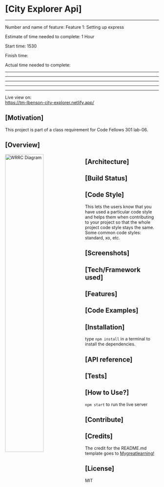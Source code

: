# [City Explorer Api]

---------------------------------------
Number and name of feature: Feature 1: Setting up express

Estimate of time needed to complete: 1 Hour 

Start time: 1530

Finish time: 

Actual time needed to complete:  

---------------------------------------
---------------------------------------


---------------------------------------
---------------------------------------


---------------------------------------


Live view on:  
https://tm-lbenson-city-explorer.netlify.app/

## [Motivation]

This project is part of a class requirement for Code Fellows 301 lab-06.

## [Overview]


<img src="https://github.com/tm-LBenson/city-explorer/blob/main/public/assets/WRRC-lab-07.png?raw=true"
     alt="WRRC Diagram"
     style="float: left; margin-right: 10px; width:50%" />
     
## [Architecture]


## [Build Status]


## [Code Style]

This lets the users know that you have used a particular code style and helps them when contributing to your project so that the whole project code style stays the same. Some common code styles: standard, xo, etc.

## [Screenshots]


## [Tech/Framework used]


## [Features]


## [Code Examples]

## [Installation]

type ```npm install``` in a terminal to install the dependencies.

## [API reference]


## [Tests]


## [How to Use?]

```npm start``` to run the live server

## [Contribute]

## [Credits]

The credit for the README.md template goes to [Mygreatlearning!](https://www.mygreatlearning.com/blog/readme-file/#:~:text=The%20Readme%20file%20is%20often,about%20the%20patches%20or%20updates.)

## [License]

MIT
